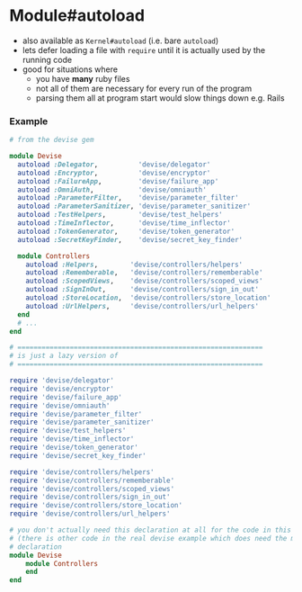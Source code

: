 # Module#autoload

- also available as `Kernel#autoload` (i.e. bare `autoload`)
- lets defer loading a file with `require` until it is actually used by the
  running code
- good for situations where
    - you have **many** ruby files
    - not all of them are necessary for every run of the program
    - parsing them all at program start would slow things down e.g. Rails

### Example

```ruby
# from the devise gem

module Devise
  autoload :Delegator,          'devise/delegator'
  autoload :Encryptor,          'devise/encryptor'
  autoload :FailureApp,         'devise/failure_app'
  autoload :OmniAuth,           'devise/omniauth'
  autoload :ParameterFilter,    'devise/parameter_filter'
  autoload :ParameterSanitizer, 'devise/parameter_sanitizer'
  autoload :TestHelpers,        'devise/test_helpers'
  autoload :TimeInflector,      'devise/time_inflector'
  autoload :TokenGenerator,     'devise/token_generator'
  autoload :SecretKeyFinder,    'devise/secret_key_finder'

  module Controllers
    autoload :Helpers,        'devise/controllers/helpers'
    autoload :Rememberable,   'devise/controllers/rememberable'
    autoload :ScopedViews,    'devise/controllers/scoped_views'
    autoload :SignInOut,      'devise/controllers/sign_in_out'
    autoload :StoreLocation,  'devise/controllers/store_location'
    autoload :UrlHelpers,     'devise/controllers/url_helpers'
  end
  # ...
end

# =============================================================
# is just a lazy version of
# =============================================================

require 'devise/delegator'
require 'devise/encryptor'
require 'devise/failure_app'
require 'devise/omniauth'
require 'devise/parameter_filter'
require 'devise/parameter_sanitizer'
require 'devise/test_helpers'
require 'devise/time_inflector'
require 'devise/token_generator'
require 'devise/secret_key_finder'

require 'devise/controllers/helpers'
require 'devise/controllers/rememberable'
require 'devise/controllers/scoped_views'
require 'devise/controllers/sign_in_out'
require 'devise/controllers/store_location'
require 'devise/controllers/url_helpers'

# you don't actually need this declaration at all for the code in this snippet
# (there is other code in the real devise example which does need the module
# declaration
module Devise
    module Controllers
    end
end
```
